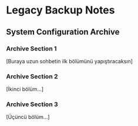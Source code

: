 # Legacy Backup Notes

## System Configuration Archive

### Archive Section 1
[Buraya uzun sohbetin ilk bölümünü yapıştıracaksın]

### Archive Section 2  
[İkinci bölüm...]

### Archive Section 3
[Üçüncü bölüm...]

